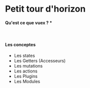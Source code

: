 
# Petit tour d'horizon

#### Qu'est ce que vuex ? *
<br/>

#### Les conceptes

<ul class="test">
    <li> Les states</li>
    <li> Les Getters (Accesseurs)</li>
    <li> Les mutations</li>
    <li> Les actions</li>
    <li> Les Plugins</li>
    <li> Les Modules</li>
</ul>
  
<style>
    .test {
        padding-left: 30px;
    }
</style>